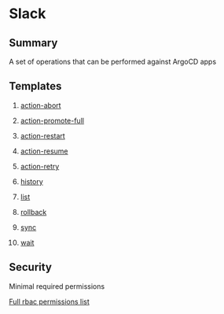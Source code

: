 # Slack

## Summary

A set of operations that can be performed against ArgoCD apps

## Templates

1. [action-abort](https://github.com/codefresh-io/argo-hub/blob/main/workflows/argocd/versions/0.0.1/docs/action-abort.md)

1. [action-promote-full](https://github.com/codefresh-io/argo-hub/blob/main/workflows/argocd/versions/0.0.1/docs/action-promote-full.md)

1. [action-restart](https://github.com/codefresh-io/argo-hub/blob/main/workflows/argocd/versions/0.0.1/docs/action-restart.md)

1. [action-resume](https://github.com/codefresh-io/argo-hub/blob/main/workflows/argocd/versions/0.0.1/docs/action-resume)

1. [action-retry](https://github.com/codefresh-io/argo-hub/blob/main/workflows/argocd/versions/0.0.1/docs/action-retry)

1. [history](https://github.com/codefresh-io/argo-hub/blob/main/workflows/argocd/versions/0.0.1/docs/history)

1. [list](https://github.com/codefresh-io/argo-hub/blob/main/workflows/argocd/versions/0.0.1/docs/list)

1. [rollback](https://github.com/codefresh-io/argo-hub/blob/main/workflows/argocd/versions/0.0.1/docs/rollback)

1. [sync](https://github.com/codefresh-io/argo-hub/blob/main/workflows/argocd/versions/0.0.1/docs/sync)

1. [wait](https://github.com/codefresh-io/argo-hub/blob/main/workflows/argocd/versions/0.0.1/docs/wait)

## Security

Minimal required permissions

[Full rbac permissions list](https://github.com/codefresh-io/argo-hub/blob/main/workflows/argocd/versions/0.0.1/rbac.yaml)

